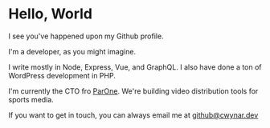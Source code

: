 # Hello, World

I see you've happened upon my Github profile.

I'm a developer, as you might imagine.

I write mostly in Node, Express, Vue, and GraphQL. I also have done a ton of WordPress development in PHP.

I'm currently the CTO fro [ParOne](https://paronetv.com). We're building video distribution tools for sports media.

If you want to get in touch, you can always email me at [github@cwynar.dev](mailto:github@cwynar.dev)
